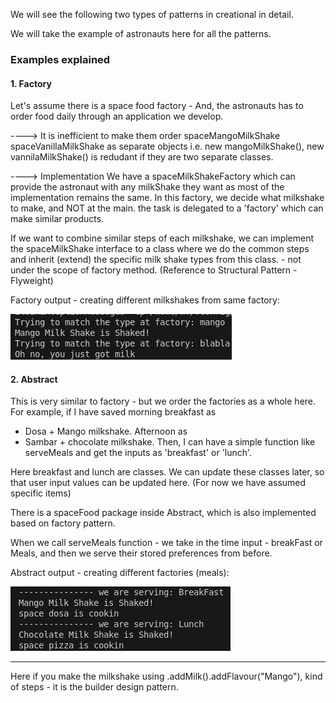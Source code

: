 We will see the following two types of patterns in creational in detail. 

We will take the example of astronauts here for all the patterns. 

### Examples explained 
#### 1. Factory 
Let's assume there is a space food factory - And, the astronauts has to order food daily through an application we develop. 

----> It is inefficient to make them order spaceMangoMilkShake spaceVanillaMilkShake as separate objects 
i.e. new mangoMilkShake(), new vannilaMilkShake() is redudant if they are two separate classes. 

----> Implementation 
We have a spaceMilkShakeFactory which can provide the astronaut with any milkShake they want as most of the implementation remains the same. 
In this factory, we decide what milkshake to make, and NOT at the main. the task is delegated to a 'factory' which can make similar products. 

If we want to combine similar steps of each milkshake, we can implement the spaceMilkShake interface to a class where we do the common steps and inherit (extend) the specific milk shake types from this class. - not under the scope of factory method. (Reference to Structural Pattern - Flyweight) 

Factory output - creating different milkshakes from same factory:

![alt text](image.png)

#### 2. Abstract 
This is very similar to factory - but we order the factories as a whole here. 
For example, if I have saved morning breakfast as 
- Dosa + Mango milkshake. 
Afternoon as 
- Sambar + chocolate milkshake. 
Then, I can have a simple function like serveMeals and get the inputs as 'breakfast' or 'lunch'. 

Here breakfast and lunch are classes. We can update these classes later, so that user input values can be updated here. (For now we have assumed specific items)

There is a spaceFood package inside Abstract, which is also implemented based on factory pattern. 

When we call serveMeals function - we take in the time input - breakFast or Meals, and then we serve their stored preferences from before. 

Abstract output - creating different factories (meals):

![abstract](image-1.png)



___

Here if you make the milkshake using .addMilk().addFlavour("Mango"), kind of steps - it is the builder design pattern. 
